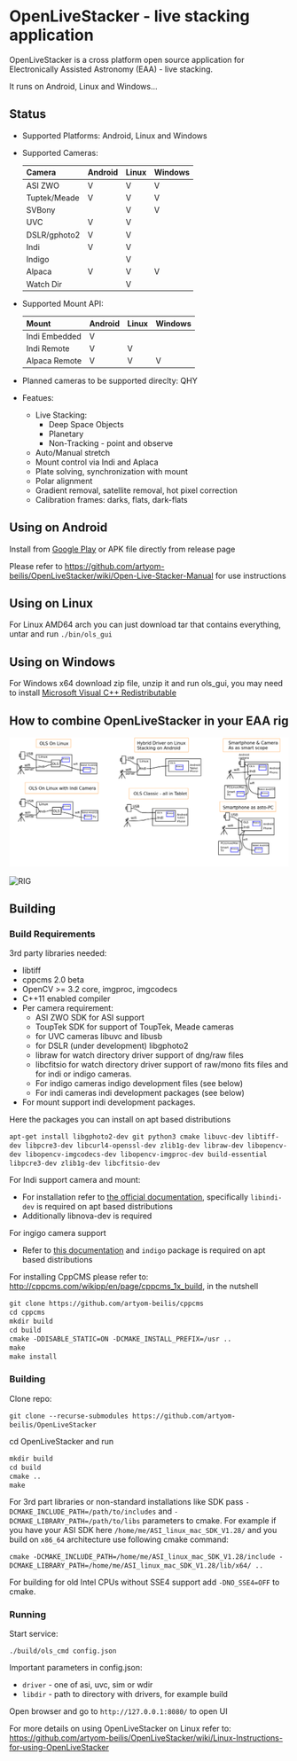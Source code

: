 # OpenLiveStacker - live stacking application

OpenLiveStacker is a cross platform open source application for Electronically Assisted Astronomy (EAA) - live stacking.

It runs on Android, Linux and Windows...

## Status

- Supported Platforms: Android, Linux and Windows
- Supported Cameras:

    |Camera       | Android | Linux | Windows |
    |-------------|---------|-------|---------|
    |ASI ZWO      | V       | V     | V       |
    |Tuptek/Meade | V       | V     | V       |
    |SVBony       |         | V     | V       |
    |UVC          | V       | V     |         |
    |DSLR/gphoto2 | V       | V     |         |
    |Indi         | V       | V     |         |
    |Indigo       |         | V     |         |
    |Alpaca       | V       | V     | V       |
    |Watch Dir    |         | V     |         |
- Supported Mount API:

    |Mount        | Android | Linux | Windows |
    |-------------|---------|-------|---------|
    |Indi Embedded| V       |       |         |
    |Indi Remote  | V       | V     |         |
    |Alpaca Remote| V       | V     | V       |
- Planned cameras to be supported direclty: QHY
- Featues:
    - Live Stacking:
        - Deep Space Objects
        - Planetary
        - Non-Tracking - point and observe
    - Auto/Manual stretch
    - Mount control via Indi and Aplaca
    - Plate solving, synchronization with mount
    - Polar alignment
    - Gradient removal, satellite removal, hot pixel correction
    - Calibration frames: darks, flats, dark-flats

## Using on Android

Install from [Google Play](https://play.google.com/store/apps/details?id=org.openlivestacker&hl=en) or APK file directly from release page

Please refer to <https://github.com/artyom-beilis/OpenLiveStacker/wiki/Open-Live-Stacker-Manual> for use instructions

## Using on Linux

For Linux AMD64 arch you can just download tar that contains everything, untar and run `./bin/ols_gui`

## Using on Windows

For Windows x64 download zip file, unzip it and run ols_gui, you may need to install [Microsoft Visual C++ Redistributable](https://learn.microsoft.com/en-us/cpp/windows/latest-supported-vc-redist?view=msvc-170)

## How to combine OpenLiveStacker in your EAA rig

![RIG](https://github.com/artyom-beilis/OpenLiveStacker/blob/main/docs/connection-charts.png)

![RIG](https://github.com/artyom-beilis/OpenLiveStacker/blob/main/docs/conn-alpaca.png)

## Building

### Build Requirements

3rd party libraries needed:

- libtiff
- cppcms 2.0 beta
- OpenCV >= 3.2 core, imgproc, imgcodecs
- C++11 enabled compiler
- Per camera requirement:
    - ASI ZWO SDK for ASI support
    - ToupTek SDK for support of ToupTek, Meade cameras
    - for UVC cameras libuvc and libusb
    - for DSLR (under development) libgphoto2
    - libraw for watch directory driver support of dng/raw files
    - libcfitsio for watch directory driver support of raw/mono fits files and for indi or indigo cameras.
    - For indigo cameras indigo development files (see below)
    - For indi cameras indi development packages (see below)
- For mount support indi development packages.

Here the packages you can install on apt based distributions

    apt-get install libgphoto2-dev git python3 cmake libuvc-dev libtiff-dev libpcre3-dev libcurl4-openssl-dev zlib1g-dev libraw-dev libopencv-dev libopencv-imgcodecs-dev libopencv-imgproc-dev build-essential libpcre3-dev zlib1g-dev libcfitsio-dev

For Indi support camera and mount:

- For installation refer to [the official documentation](https://indilib.org/download.html), specifically `libindi-dev` is required on apt based distributions
- Additionally libnova-dev is required

For ingigo camera support

- Refer to [this documentation](https://www.indigo-astronomy.org/downloads.html) and `indigo` package is required on apt based distributions

For installing CppCMS please refer to: <http://cppcms.com/wikipp/en/page/cppcms_1x_build>, in the nutshell

    git clone https://github.com/artyom-beilis/cppcms
    cd cppcms
    mkdir build
    cd build
    cmake -DDISABLE_STATIC=ON -DCMAKE_INSTALL_PREFIX=/usr ..
    make
    make install
    

### Building

Clone repo:

    git clone --recurse-submodules https://github.com/artyom-beilis/OpenLiveStacker

cd OpenLiveStacker and run

    mkdir build
    cd build
    cmake ..
    make
    

For 3rd part libraries or non-standard installations like SDK pass `-DCMAKE_INCLUDE_PATH=/path/to/includes` and `-DCMAKE_LIBRARY_PATH=/path/to/libs` parameters to cmake. For example if you have your ASI SDK here `/home/me/ASI_linux_mac_SDK_V1.28/` and you build on `x86_64` architecture use following cmake command:

    cmake -DCMAKE_INCLUDE_PATH=/home/me/ASI_linux_mac_SDK_V1.28/include -DCMAKE_LIBRARY_PATH=/home/me/ASI_linux_mac_SDK_V1.28/lib/x64/ ..

For building for old Intel CPUs without SSE4 support add `-DNO_SSE4=OFF` to cmake.

### Running

Start service:

    ./build/ols_cmd config.json

Important parameters in config.json:

- `driver` - one of asi, uvc, sim or wdir 
- `libdir` - path to directory with drivers, for example build

Open browser and go to `http://127.0.0.1:8080/` to open UI

For more details on using OpenLiveStacker on Linux refer to: <https://github.com/artyom-beilis/OpenLiveStacker/wiki/Linux-Instructions-for-using-OpenLiveStacker>


